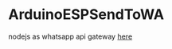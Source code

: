# ArduinoESPSendToWA
nodejs as whatsapp api gateway [here](https://github.com/ismaillowkey/nodejs-whatsapp-api)
